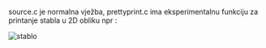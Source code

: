 source.c je normalna vježba, prettyprint.c ima eksperimentalnu funkciju za printanje stabla u 2D obliku npr : 

![stablo](https://i.imgur.com/I8wgW9k.png)